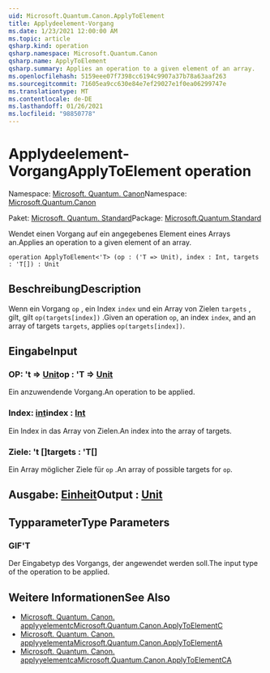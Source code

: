 ```yaml
---
uid: Microsoft.Quantum.Canon.ApplyToElement
title: Applydeelement-Vorgang
ms.date: 1/23/2021 12:00:00 AM
ms.topic: article
qsharp.kind: operation
qsharp.namespace: Microsoft.Quantum.Canon
qsharp.name: ApplyToElement
qsharp.summary: Applies an operation to a given element of an array.
ms.openlocfilehash: 5159eee07f7398cc6194c9907a37b78a63aaf263
ms.sourcegitcommit: 71605ea9cc630e84e7ef29027e1f0ea06299747e
ms.translationtype: MT
ms.contentlocale: de-DE
ms.lasthandoff: 01/26/2021
ms.locfileid: "98850778"
---
```

# <a name="applytoelement-operation"></a><span data-ttu-id="0c3b9-102">Applydeelement-Vorgang</span><span class="sxs-lookup"><span data-stu-id="0c3b9-102">ApplyToElement operation</span></span>

<span data-ttu-id="0c3b9-103">Namespace: [Microsoft. Quantum. Canon](xref:Microsoft.Quantum.Canon)</span><span class="sxs-lookup"><span data-stu-id="0c3b9-103">Namespace: [Microsoft.Quantum.Canon](xref:Microsoft.Quantum.Canon)</span></span>

<span data-ttu-id="0c3b9-104">Paket: [Microsoft. Quantum. Standard](https://nuget.org/packages/Microsoft.Quantum.Standard)</span><span class="sxs-lookup"><span data-stu-id="0c3b9-104">Package: [Microsoft.Quantum.Standard](https://nuget.org/packages/Microsoft.Quantum.Standard)</span></span>


<span data-ttu-id="0c3b9-105">Wendet einen Vorgang auf ein angegebenes Element eines Arrays an.</span><span class="sxs-lookup"><span data-stu-id="0c3b9-105">Applies an operation to a given element of an array.</span></span>

```qsharp
operation ApplyToElement<'T> (op : ('T => Unit), index : Int, targets : 'T[]) : Unit
```


## <a name="description"></a><span data-ttu-id="0c3b9-106">Beschreibung</span><span class="sxs-lookup"><span data-stu-id="0c3b9-106">Description</span></span>

<span data-ttu-id="0c3b9-107">Wenn ein Vorgang `op` , ein Index `index` und ein Array von Zielen `targets` , gilt, gilt `op(targets[index])` .</span><span class="sxs-lookup"><span data-stu-id="0c3b9-107">Given an operation `op`, an index `index`, and an array of targets `targets`, applies `op(targets[index])`.</span></span>

## <a name="input"></a><span data-ttu-id="0c3b9-108">Eingabe</span><span class="sxs-lookup"><span data-stu-id="0c3b9-108">Input</span></span>

### <a name="op--t--unit"></a><span data-ttu-id="0c3b9-109">OP: 't => [Unit](xref:microsoft.quantum.lang-ref.unit)</span><span class="sxs-lookup"><span data-stu-id="0c3b9-109">op : 'T => [Unit](xref:microsoft.quantum.lang-ref.unit)</span></span> 

<span data-ttu-id="0c3b9-110">Ein anzuwendende Vorgang.</span><span class="sxs-lookup"><span data-stu-id="0c3b9-110">An operation to be applied.</span></span>


### <a name="index--int"></a><span data-ttu-id="0c3b9-111">Index: [int](xref:microsoft.quantum.lang-ref.int)</span><span class="sxs-lookup"><span data-stu-id="0c3b9-111">index : [Int](xref:microsoft.quantum.lang-ref.int)</span></span>

<span data-ttu-id="0c3b9-112">Ein Index in das Array von Zielen.</span><span class="sxs-lookup"><span data-stu-id="0c3b9-112">An index into the array of targets.</span></span>


### <a name="targets--t"></a><span data-ttu-id="0c3b9-113">Ziele: 't []</span><span class="sxs-lookup"><span data-stu-id="0c3b9-113">targets : 'T[]</span></span>

<span data-ttu-id="0c3b9-114">Ein Array möglicher Ziele für `op` .</span><span class="sxs-lookup"><span data-stu-id="0c3b9-114">An array of possible targets for `op`.</span></span>



## <a name="output--unit"></a><span data-ttu-id="0c3b9-115">Ausgabe: [Einheit](xref:microsoft.quantum.lang-ref.unit)</span><span class="sxs-lookup"><span data-stu-id="0c3b9-115">Output : [Unit](xref:microsoft.quantum.lang-ref.unit)</span></span>



## <a name="type-parameters"></a><span data-ttu-id="0c3b9-116">Typparameter</span><span class="sxs-lookup"><span data-stu-id="0c3b9-116">Type Parameters</span></span>

### <a name="t"></a><span data-ttu-id="0c3b9-117">GIF</span><span class="sxs-lookup"><span data-stu-id="0c3b9-117">'T</span></span>

<span data-ttu-id="0c3b9-118">Der Eingabetyp des Vorgangs, der angewendet werden soll.</span><span class="sxs-lookup"><span data-stu-id="0c3b9-118">The input type of the operation to be applied.</span></span>

## <a name="see-also"></a><span data-ttu-id="0c3b9-119">Weitere Informationen</span><span class="sxs-lookup"><span data-stu-id="0c3b9-119">See Also</span></span>

- [<span data-ttu-id="0c3b9-120">Microsoft. Quantum. Canon. applyyelementc</span><span class="sxs-lookup"><span data-stu-id="0c3b9-120">Microsoft.Quantum.Canon.ApplyToElementC</span></span>](xref:Microsoft.Quantum.Canon.ApplyToElementC)
- [<span data-ttu-id="0c3b9-121">Microsoft. Quantum. Canon. applyyelementa</span><span class="sxs-lookup"><span data-stu-id="0c3b9-121">Microsoft.Quantum.Canon.ApplyToElementA</span></span>](xref:Microsoft.Quantum.Canon.ApplyToElementA)
- [<span data-ttu-id="0c3b9-122">Microsoft. Quantum. Canon. applyyelementca</span><span class="sxs-lookup"><span data-stu-id="0c3b9-122">Microsoft.Quantum.Canon.ApplyToElementCA</span></span>](xref:Microsoft.Quantum.Canon.ApplyToElementCA)